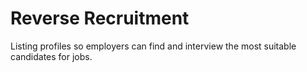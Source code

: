 # Reverse Recruitment

Listing profiles so employers can find and interview the most suitable candidates for jobs.

